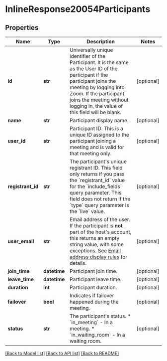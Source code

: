 # InlineResponse20054Participants

## Properties
Name | Type | Description | Notes
------------ | ------------- | ------------- | -------------
**id** | **str** | Universally unique identifier of the Participant. It is the same as the User ID of the participant if the participant joins the meeting by logging into Zoom. If the participant joins the meeting without logging in, the value of this field will be blank. | [optional] 
**name** | **str** | Participant display name. | [optional] 
**user_id** | **str** | Participant ID. This is a unique ID assigned to the participant joining a meeting and is valid for that meeting only. | [optional] 
**registrant_id** | **str** | The participant&#x27;s unique registrant ID. This field only returns if you pass the &#x60;registrant_id&#x60; value for the &#x60;include_fields&#x60; query parameter.   This field does not return if the &#x60;type&#x60; query parameter is the &#x60;live&#x60; value. | [optional] 
**user_email** | **str** | Email address of the user. If the participant is **not** part of the host&#x27;s account, this returns an empty string value, with some exceptions. See [Email address display rules](https://developers.zoom.us/docs/api/rest/using-zoom-apis/#email-address-display-rules) for details. | [optional] 
**join_time** | **datetime** | Participant join time. | [optional] 
**leave_time** | **datetime** | Participant leave time. | [optional] 
**duration** | **int** | Participant duration. | [optional] 
**failover** | **bool** | Indicates if failover happened during the meeting. | [optional] 
**status** | **str** | The participant&#x27;s status.  * &#x60;in_meeting&#x60; - In a meeting.  * &#x60;in_waiting_room&#x60; - In a waiting room. | [optional] 

[[Back to Model list]](../README.md#documentation-for-models) [[Back to API list]](../README.md#documentation-for-api-endpoints) [[Back to README]](../README.md)

